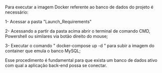 Para executar a imagem Docker referente ao banco de dados do projeto é necessário:

1- Acessar a pasta "Launch_Requirements"

2- Acessando a partir da pasta acima abrir o terminal de comando CMD, Powershell ou similares via botão direito do mouse;

3- Executar o comando "  docker-compose up -d   " para subir a imagem do container que emula o banco MySQL;

Esse procedimento é fundamental para que exista um banco de dados ativo com qual a aplicação back-end possa se conectar.